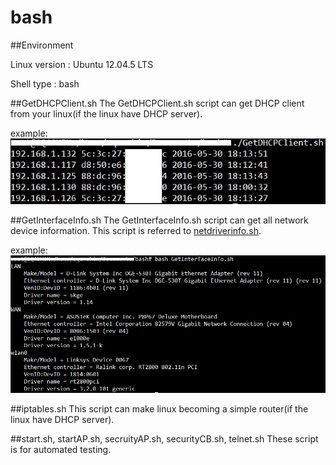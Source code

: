 # bash

##Environment

Linux version : Ubuntu 12.04.5 LTS

Shell type : bash



##GetDHCPClient.sh
The GetDHCPClient.sh script can get DHCP client from your linux(if the linux have DHCP server).

example:<br>
![demo image](/pic/dhcp_pic.jpg)



##GetInterfaceInfo.sh
The GetInterfaceInfo.sh script can get all network device information.
This script is referred to [netdriverinfo.sh](https://downloadcenter.intel.com/download/17289/Network-Device-and-Driver-Information-Utility-for-Linux-).

example:<br>
![demo image](/pic/info.jpg)



##iptables.sh
This script can make linux becoming a simple router(if the linux have DHCP server).



##start.sh, startAP.sh, secruityAP.sh, securityCB.sh, telnet.sh
These script is for automated testing.
